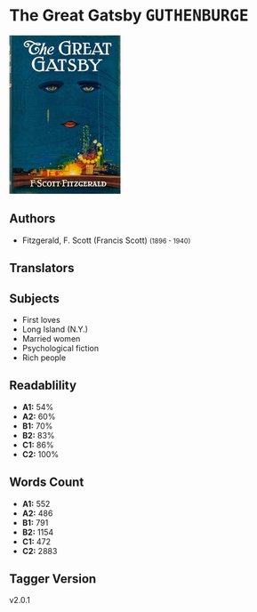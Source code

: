 # The Great Gatsby <kbd>GUTHENBURGE</kbd>

![](./cover.medium.jpg "")

## Authors


 - Fitzgerald, F. Scott (Francis Scott) <small>(1896 - 1940)</small>

## Translators



## Subjects


 - First loves
 - Long Island (N.Y.)
 - Married women
 - Psychological fiction
 - Rich people

## Readablility


 - **A1:** 54%
 - **A2:** 60%
 - **B1:** 70%
 - **B2:** 83%
 - **C1:** 86%
 - **C2:** 100%

## Words Count


 - **A1:** 552
 - **A2:** 486
 - **B1:** 791
 - **B2:** 1154
 - **C1:** 472
 - **C2:** 2883

## Tagger Version


v2.0.1
